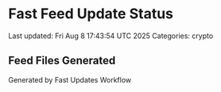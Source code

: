 # Fast Feed Update Status
Last updated: Fri Aug  8 17:43:54 UTC 2025
Categories: crypto

## Feed Files Generated

Generated by Fast Updates Workflow
